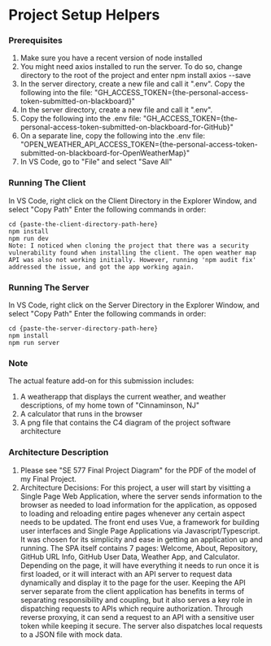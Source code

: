 # Project Setup Helpers

### Prerequisites
1. Make sure you have a recent version of node installed
2. You might need axios installed to run the server. To do so, change directory to the root of the project and enter npm install axios --save
3. In the server directory, create a new file and call it ".env". Copy the following into the file: "GH_ACCESS_TOKEN={the-personal-access-token-submitted-on-blackboard}"
4. In the server directory, create a new file and call it ".env". 
5. Copy the following into the .env file: "GH_ACCESS_TOKEN={the-personal-access-token-submitted-on-blackboard-for-GitHub}"
6. On a separate line, copy the following into the .env file: "OPEN_WEATHER_API_ACCESS_TOKEN={the-personal-access-token-submitted-on-blackboard-for-OpenWeatherMap}"
7. In VS Code, go to "File" and select "Save All"


### Running The Client
In VS Code, right click on the Client Directory in the Explorer Window, and select "Copy Path"
Enter the following commands in order:

```
cd {paste-the-client-directory-path-here}
npm install
npm run dev
Note: I noticed when cloning the project that there was a security vulnerability found when installing the client. The open weather map API was also not working initially. However, running 'npm audit fix' addressed the issue, and got the app working again. 
```

### Running The Server
In VS Code, right click on the Server Directory in the Explorer Window, and select "Copy Path"
Enter the following commands in order:

```
cd {paste-the-server-directory-path-here}
npm install
npm run server
```

### Note
The actual feature add-on for this submission includes:
1. A weatherapp that displays the current weather, and weather descriptions, of my home town of "Cinnaminson, NJ"
2. A calculator that runs in the browser
3. A png file that contains the C4 diagram of the project software architecture

### Architecture Description
1. Please see "SE 577 Final Project Diagram" for the PDF of the model of my Final Project.
2. Architecture Decisions: For this project, a user will start by visitting a Single Page Web Application, where the server sends information to the browser as needed to load information for the application, as opposed to loading and reloading entire pages whenever any certain aspect needs to be updated. The front end uses Vue, a framework for building user interfaces and Single Page Applications via Javascript/Typescript. It was chosen for its simplicity and ease in getting an application up and running. The SPA itself contains 7 pages: Welcome, About, Repository, GitHub URL Info, GitHub User Data, Weather App, and Calculator. Depending on the page, it will have everything it needs to run once it is first loaded, or it will interact with an API server to request data dynamically and display it to the page for the user. Keeping the API server separate from the client application has benefits in terms of separating responsibility and coupling, but it also serves a key role in dispatching requests to APIs which require authorization. Through reverse proxying, it can send a request to an API with a sensitive user token while keeping it secure. The server also dispatches local requests to a JSON file with mock data.  
